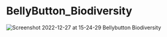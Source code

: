 # BellyButton_Biodiversity

![Screenshot 2022-12-27 at 15-24-29 Bellybutton Biodiversity](https://user-images.githubusercontent.com/112133209/209736034-ea706fd9-5867-4c3f-903f-73b5c945c1f6.png)
